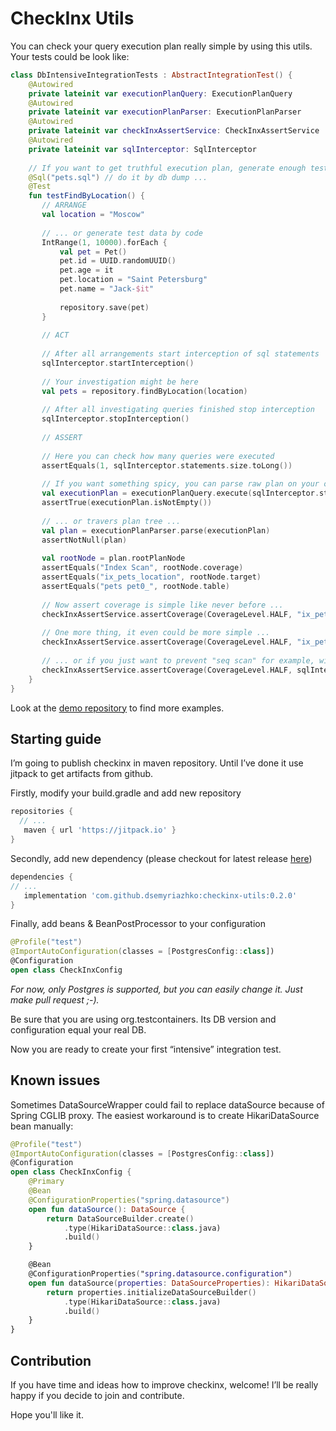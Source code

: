 # CheckInx Utils

You can check your query execution plan really simple by using this utils. Your tests could be look like:

```kotlin
class DbIntensiveIntegrationTests : AbstractIntegrationTest() {
    @Autowired
    private lateinit var executionPlanQuery: ExecutionPlanQuery
    @Autowired
    private lateinit var executionPlanParser: ExecutionPlanParser
    @Autowired
    private lateinit var checkInxAssertService: CheckInxAssertService
    @Autowired
    private lateinit var sqlInterceptor: SqlInterceptor
    
    // If you want to get truthful execution plan, generate enough test data
    @Sql("pets.sql") // do it by db dump ...
    @Test
    fun testFindByLocation() {
       // ARRANGE
       val location = "Moscow"
    
       // ... or generate test data by code
       IntRange(1, 10000).forEach {
           val pet = Pet()
           pet.id = UUID.randomUUID()
           pet.age = it
           pet.location = "Saint Petersburg"
           pet.name = "Jack-$it"
    
           repository.save(pet)
       }
    
       // ACT
    
       // After all arrangements start interception of sql statements
       sqlInterceptor.startInterception()
    
       // Your investigation might be here
       val pets = repository.findByLocation(location)
    
       // After all investigating queries finished stop interception
       sqlInterceptor.stopInterception()
    
       // ASSERT
    
       // Here you can check how many queries were executed
       assertEquals(1, sqlInterceptor.statements.size.toLong())
    
       // If you want something spicy, you can parse raw plan on your own ...
       val executionPlan = executionPlanQuery.execute(sqlInterceptor.statements[0])
       assertTrue(executionPlan.isNotEmpty())
    
       // ... or travers plan tree ...
       val plan = executionPlanParser.parse(executionPlan)
       assertNotNull(plan)
    
       val rootNode = plan.rootPlanNode
       assertEquals("Index Scan", rootNode.coverage)
       assertEquals("ix_pets_location", rootNode.target)
       assertEquals("pets pet0_", rootNode.table)
    
       // Now assert coverage is simple like never before ...
       checkInxAssertService.assertCoverage(CoverageLevel.HALF, "ix_pets_location", plan)
    
       // One more thing, it even could be more simple ...
       checkInxAssertService.assertCoverage(CoverageLevel.HALF, "ix_pets_location", sqlInterceptor.statements[0])
    
       // ... or if you just want to prevent "seq scan" for example, without searching concrete index
       checkInxAssertService.assertCoverage(CoverageLevel.HALF, sqlInterceptor.statements[0])
    }
}
```

Look at the [demo repository](https://github.com/dsemyriazhko/checkinx-demo) to find more examples.

## Starting guide

I’m going to publish checkinx in maven repository. Until I’ve done it use jitpack to get artifacts from github.

Firstly, modify your build.gradle and add new repository 
```groovy
repositories {
  // ...
   maven { url 'https://jitpack.io' }
}
```

Secondly, add new dependency (please checkout for latest release 
[here](https://github.com/dsemyriazhko/checkinx-utils/releases))
```groovy
dependencies {
// ...
   implementation 'com.github.dsemyriazhko:checkinx-utils:0.2.0'
}
```

Finally, add beans & BeanPostProcessor to your configuration 
```kotlin
@Profile("test")
@ImportAutoConfiguration(classes = [PostgresConfig::class])
@Configuration
open class CheckInxConfig
```
_For now, only Postgres is supported, but you can easily change it. Just make pull request ;-)._

Be sure that you are using org.testcontainers. Its DB version and configuration equal your real DB.

Now you are ready to create your first “intensive” integration test.

## Known issues

Sometimes DataSourceWrapper could fail to replace dataSource because of Spring CGLIB proxy. The easiest workaround is to create HikariDataSource bean manually:
```kotlin
@Profile("test")
@ImportAutoConfiguration(classes = [PostgresConfig::class])
@Configuration
open class CheckInxConfig {
    @Primary
    @Bean
    @ConfigurationProperties("spring.datasource")
    open fun dataSource(): DataSource {
        return DataSourceBuilder.create()
            .type(HikariDataSource::class.java)
            .build()
    }

    @Bean
    @ConfigurationProperties("spring.datasource.configuration")
    open fun dataSource(properties: DataSourceProperties): HikariDataSource {
        return properties.initializeDataSourceBuilder()
            .type(HikariDataSource::class.java)
            .build()
    }
}
```

## Contribution

If you have time and ideas how to improve checkinx, welcome! I’ll be really happy if you decide to join and contribute.

Hope you'll like it. 
